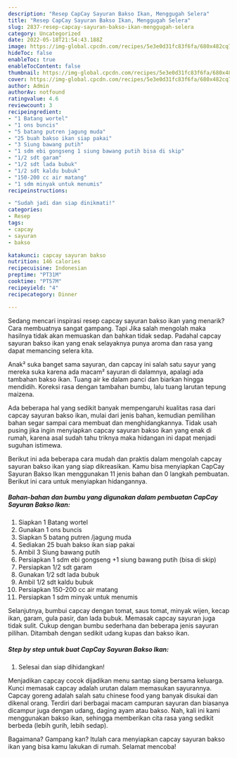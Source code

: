 ```yaml
---
description: "Resep CapCay Sayuran Bakso Ikan, Menggugah Selera"
title: "Resep CapCay Sayuran Bakso Ikan, Menggugah Selera"
slug: 2837-resep-capcay-sayuran-bakso-ikan-menggugah-selera
category: Uncategorized
date: 2022-05-18T21:54:43.188Z
image: https://img-global.cpcdn.com/recipes/5e3e0d31fc83f6fa/680x482cq70/capcay-sayuran-bakso-ikan-foto-resep-utama.jpg
hideToc: false
enableToc: true
enableTocContent: false
thumbnail: https://img-global.cpcdn.com/recipes/5e3e0d31fc83f6fa/680x482cq70/capcay-sayuran-bakso-ikan-foto-resep-utama.jpg
cover: https://img-global.cpcdn.com/recipes/5e3e0d31fc83f6fa/680x482cq70/capcay-sayuran-bakso-ikan-foto-resep-utama.jpg
author: Admin
authorAv: notfound
ratingvalue: 4.6
reviewcount: 3
recipeingredient:
- "1 Batang wortel"
- "1 ons buncis"
- "5 batang putren jagung muda"
- "25 buah bakso ikan siap pakai"
- "3 Siung bawang putih"
- "1 sdm ebi gongseng 1 siung bawang putih bisa di skip"
- "1/2 sdt garam"
- "1/2 sdt lada bubuk"
- "1/2 sdt kaldu bubuk"
- "150-200 cc air matang"
- "1 sdm minyak untuk menumis"
recipeinstructions:

- "Sudah jadi dan siap dinikmati!"
categories:
- Resep
tags:
- capcay
- sayuran
- bakso

katakunci: capcay sayuran bakso 
nutrition: 146 calories
recipecuisine: Indonesian
preptime: "PT31M"
cooktime: "PT57M"
recipeyield: "4"
recipecategory: Dinner

---
```



Sedang mencari inspirasi resep capcay sayuran bakso ikan yang menarik? Cara membuatnya sangat gampang. Tapi Jika salah mengolah maka hasilnya tidak akan memuaskan dan bahkan tidak sedap. Padahal capcay sayuran bakso ikan yang enak selayaknya punya aroma dan rasa yang dapat memancing selera kita.


Anak² suka banget sama sayuran, dan capcay ini salah satu sayur yang mereka suka karena ada macam² sayuran di dalamnya, apalagi ada tambahan bakso ikan. Tuang air ke dalam panci dan biarkan hingga mendidih. Koreksi rasa dengan tambahan bumbu, lalu tuang larutan tepung maizena.

Ada beberapa hal yang sedikit banyak mempengaruhi kualitas rasa dari capcay sayuran bakso ikan, mulai dari jenis bahan, kemudian pemilihan bahan segar sampai cara membuat dan menghidangkannya. Tidak usah pusing jika ingin menyiapkan capcay sayuran bakso ikan yang enak di rumah, karena asal sudah tahu triknya maka hidangan ini dapat menjadi suguhan istimewa.


Berikut ini ada beberapa cara mudah dan praktis dalam mengolah capcay sayuran bakso ikan yang siap dikreasikan. Kamu bisa menyiapkan CapCay Sayuran Bakso Ikan menggunakan 11 jenis bahan dan 0 langkah pembuatan. Berikut ini cara untuk menyiapkan hidangannya.

<!--inarticleads1-->

##### Bahan-bahan dan bumbu yang digunakan dalam pembuatan CapCay Sayuran Bakso Ikan:

1. Siapkan 1 Batang wortel
1. Gunakan 1 ons buncis
1. Siapkan 5 batang putren /jagung muda
1. Sediakan 25 buah bakso ikan siap pakai
1. Ambil 3 Siung bawang putih
1. Persiapkan 1 sdm ebi gongseng +1 siung bawang putih (bisa di skip)
1. Persiapkan 1/2 sdt garam
1. Gunakan 1/2 sdt lada bubuk
1. Ambil 1/2 sdt kaldu bubuk
1. Persiapkan 150-200 cc air matang
1. Persiapkan 1 sdm minyak untuk menumis


Selanjutnya, bumbui capcay dengan tomat, saus tomat, minyak wijen, kecap ikan, garam, gula pasir, dan lada bubuk. Memasak capcay sayuran juga tidak sulit. Cukup dengan bumbu sederhana dan beberapa jenis sayuran pilihan. Ditambah dengan sedikit udang kupas dan bakso ikan. 

<!--inarticleads2-->

##### Step by step untuk buat CapCay Sayuran Bakso Ikan:


1. Selesai dan siap dihidangkan!

Menjadikan capcay cocok dijadikan menu santap siang bersama keluarga. Kunci memasak capcay adalah urutan dalam memasukan sayurannya. Capcay goreng adalah salah satu chinese food yang banyak disukai dan dikenal orang. Terdiri dari berbagai macam campuran sayuran dan biasanya dicampur juga dengan udang, daging ayam atau bakso. Nah, kali ini kami menggunakan bakso ikan, sehingga memberikan cita rasa yang sedikit berbeda (lebih gurih, lebih sedap). 

Bagaimana? Gampang kan? Itulah cara menyiapkan capcay sayuran bakso ikan yang bisa kamu lakukan di rumah. Selamat mencoba!

